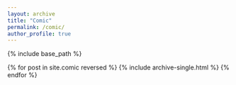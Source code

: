 ```yaml
---
layout: archive
title: "Comic"
permalink: /comic/
author_profile: true
---
```


{% include base_path %}

{% for post in site.comic reversed %}
  {% include archive-single.html %}
{% endfor %}
